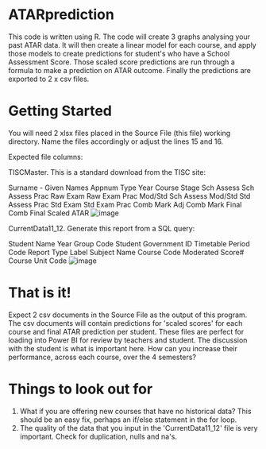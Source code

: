 # ATARprediction
This code is written using R. The code will create 3 graphs analysing your past ATAR data. It will then create a linear model for each course, and apply those models to create predictions for student's who have a School Assessment Score. Those scaled score predictions are run through a formula to make a prediction on ATAR outcome. Finally the predictions are exported to 2 x csv files.

# Getting Started
You will need 2 xlsx files placed in the Source File (this file) working directory. Name the files accordingly or adjust the lines 15 and 16.

Expected file columns:

TISCMaster. This is a standard download from the TISC site:

Surname - Given Names	Appnum	Type	Year	Course	Stage	Sch Assess	Sch Assess Prac	Raw Exam	Raw Exam Prac	Mod/Std Sch Assess	Mod/Std Std Assess Prac	Std Exam	Std Exam Prac	Comb Mark	Adj Comb Mark	Final Comb	Final Scaled	ATAR
![image](https://user-images.githubusercontent.com/95998842/145706259-5ee28b2d-27eb-49c9-97b9-451d364d20f5.png)

CurrentData11_12. Generate this report from a SQL query:

Student Name	Year Group Code	Student Government ID	Timetable Period Code	Report Type Label	Subject Name	Course Code	Moderated Score#	Course Unit Code
![image](https://user-images.githubusercontent.com/95998842/145706366-8dcc3543-3b89-4ec9-ad28-4df6990d0e8d.png)

# That is it!
Expect 2 csv documents in the Source File as the output of this program. The csv documents will contain predictions for 'scaled scores' for each course and final ATAR prediction per student. These files are perfect for loading into Power BI for review by teachers and student. The discussion with the student is what is important here. How can you increase their performance, across each course, over the 4 semesters?

# Things to look out for
1. What if you are offering new courses that have no historical data? This should be an easy fix, perhaps an if/else statement in the for loop.
2. The quality of the data that you input in the 'CurrentData11_12' file is very important. Check for duplication, nulls and na's.

